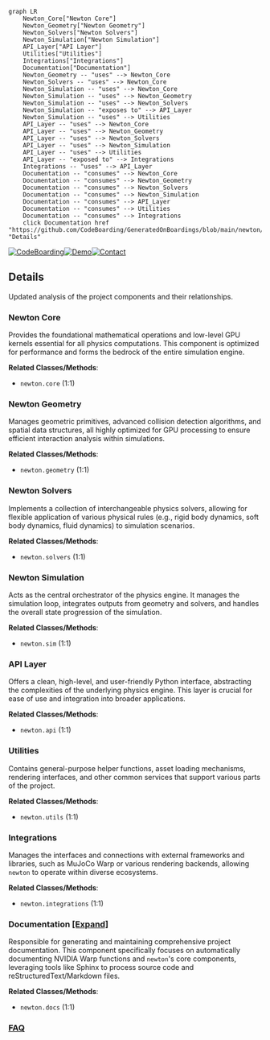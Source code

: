 ```mermaid
graph LR
    Newton_Core["Newton Core"]
    Newton_Geometry["Newton Geometry"]
    Newton_Solvers["Newton Solvers"]
    Newton_Simulation["Newton Simulation"]
    API_Layer["API Layer"]
    Utilities["Utilities"]
    Integrations["Integrations"]
    Documentation["Documentation"]
    Newton_Geometry -- "uses" --> Newton_Core
    Newton_Solvers -- "uses" --> Newton_Core
    Newton_Simulation -- "uses" --> Newton_Core
    Newton_Simulation -- "uses" --> Newton_Geometry
    Newton_Simulation -- "uses" --> Newton_Solvers
    Newton_Simulation -- "exposes to" --> API_Layer
    Newton_Simulation -- "uses" --> Utilities
    API_Layer -- "uses" --> Newton_Core
    API_Layer -- "uses" --> Newton_Geometry
    API_Layer -- "uses" --> Newton_Solvers
    API_Layer -- "uses" --> Newton_Simulation
    API_Layer -- "uses" --> Utilities
    API_Layer -- "exposed to" --> Integrations
    Integrations -- "uses" --> API_Layer
    Documentation -- "consumes" --> Newton_Core
    Documentation -- "consumes" --> Newton_Geometry
    Documentation -- "consumes" --> Newton_Solvers
    Documentation -- "consumes" --> Newton_Simulation
    Documentation -- "consumes" --> API_Layer
    Documentation -- "consumes" --> Utilities
    Documentation -- "consumes" --> Integrations
    click Documentation href "https://github.com/CodeBoarding/GeneratedOnBoardings/blob/main/newton/Documentation.md" "Details"
```

[![CodeBoarding](https://img.shields.io/badge/Generated%20by-CodeBoarding-9cf?style=flat-square)](https://github.com/CodeBoarding/GeneratedOnBoardings)[![Demo](https://img.shields.io/badge/Try%20our-Demo-blue?style=flat-square)](https://www.codeboarding.org/demo)[![Contact](https://img.shields.io/badge/Contact%20us%20-%20contact@codeboarding.org-lightgrey?style=flat-square)](mailto:contact@codeboarding.org)

## Details

Updated analysis of the project components and their relationships.

### Newton Core
Provides the foundational mathematical operations and low-level GPU kernels essential for all physics computations. This component is optimized for performance and forms the bedrock of the entire simulation engine.


**Related Classes/Methods**:

- `newton.core` (1:1)


### Newton Geometry
Manages geometric primitives, advanced collision detection algorithms, and spatial data structures, all highly optimized for GPU processing to ensure efficient interaction analysis within simulations.


**Related Classes/Methods**:

- `newton.geometry` (1:1)


### Newton Solvers
Implements a collection of interchangeable physics solvers, allowing for flexible application of various physical rules (e.g., rigid body dynamics, soft body dynamics, fluid dynamics) to simulation scenarios.


**Related Classes/Methods**:

- `newton.solvers` (1:1)


### Newton Simulation
Acts as the central orchestrator of the physics engine. It manages the simulation loop, integrates outputs from geometry and solvers, and handles the overall state progression of the simulation.


**Related Classes/Methods**:

- `newton.sim` (1:1)


### API Layer
Offers a clean, high-level, and user-friendly Python interface, abstracting the complexities of the underlying physics engine. This layer is crucial for ease of use and integration into broader applications.


**Related Classes/Methods**:

- `newton.api` (1:1)


### Utilities
Contains general-purpose helper functions, asset loading mechanisms, rendering interfaces, and other common services that support various parts of the project.


**Related Classes/Methods**:

- `newton.utils` (1:1)


### Integrations
Manages the interfaces and connections with external frameworks and libraries, such as MuJoCo Warp or various rendering backends, allowing `newton` to operate within diverse ecosystems.


**Related Classes/Methods**:

- `newton.integrations` (1:1)


### Documentation [[Expand]](./Documentation.md)
Responsible for generating and maintaining comprehensive project documentation. This component specifically focuses on automatically documenting NVIDIA Warp functions and `newton`'s core components, leveraging tools like Sphinx to process source code and reStructuredText/Markdown files.


**Related Classes/Methods**:

- `newton.docs` (1:1)




### [FAQ](https://github.com/CodeBoarding/GeneratedOnBoardings/tree/main?tab=readme-ov-file#faq)